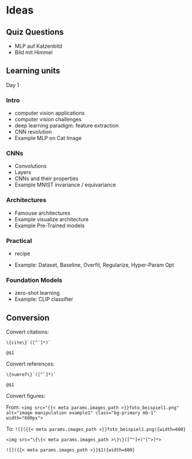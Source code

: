 # Ideas

## Quiz Questions

- MLP auf Katzenbild
- Bild mit Himmel

## Learning units

Day 1

### Intro

- computer vision applications
- computer vision challenges
- deep learning paradigm: feature extraction
- CNN revolution
- Example MLP on Cat Image

### CNNs

- Convolutions
- Layers
- CNNs and their properties
- Example MNIST invariance / equivariance

### Architectures

- Famouse architectures
- Example visualize architecture
- Example Pre-Trained models

### Practical

- recipe

- Example: Dataset, Baseline, Overfit, Regularize, Hyper-Param Opt

### Foundation Models

- zero-shot learning
- Example: CLIP classifier


## Conversion 

Convert citations:

```
\{cite\}`([^`]*)`
```

```
@$1
```


Convert references:

```
\{numref\}`([^`]*)`
```

```
@$1
```


Convert figures:


From: ```<img src="{{< meta params.images_path >}}foto_beispiel1.png" alt="image manipulation example1" class="bg-primary mb-1" width="600px">```

To: ```![]({{< meta params.images_path >}}foto_beispiel1.png){width=600}```


```
<img src="\{\{< meta params.images_path >\}\}([^"]+)"[^>]*>
```

```
![]({{< meta params.images_path >}}$1){width=600}

```



